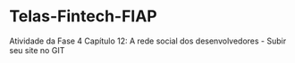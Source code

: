# Telas-Fintech-FIAP
Atividade da Fase 4 Capítulo 12: A rede social dos desenvolvedores - Subir seu site no GIT
